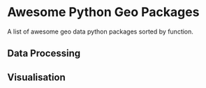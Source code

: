 # Awesome Python Geo Packages

A list of awesome geo data python packages sorted by function.

## Data Processing


## Visualisation
